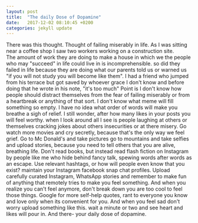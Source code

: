 ```yaml
---
layout: post
title:  "The daily Dose of Dopamine"
date:   2017-12-02 08:10:45 +0200
categories: jekyll update
---
```

There was this thought. Thought of failing miserably in life. 
As I was sitting near a coffee shop I saw two workers working on a construction site.  
The amount of work they are doing to make a house in which we the people who may  "succeed" in
life could live in is incomprehensible. 
so did they failed in life because they are doing what 
our parents told us or warned us "if you will not study you will become like them".
I had a friend who jumped from his terrace but got saved by whoever grace
I don't know and before doing that he wrote in his note, "it's too much"
Point is I don't know how people should distract themselves 
from the fear of failing miserably or from a heartbreak or anything of that sort.
I don't know what meme will fill something so empty. 
I have no idea what order of words will make you breathe a sigh of relief. 
I still wonder, after how many likes in your posts you will feel worthy.
when I look around all I see is people laughing at others or 
themselves cracking jokes about others insecurities or at there misery.
Go watch more movies and cry secretly, because that's the only way we feel grief.
Go to Mc Donald's and take pictures go to mountains and take selfies and upload stories,
because you need to tell others that you are alive, breathing life. 
Don't read books, but instead read flash fiction on Instagram by people like me who hide behind fancy talk, 
spewing words after words as an escape. 
Use relevant hashtags, or how will people even know that you exist?
maintain your Instagram facebook snap chat profiles.
Upload carefully curated Instagram, WhatsApp stories
and remember to make fun of anything that remotely tries to make you feel something.
And when you realize you can't feel anymore, 
don't break down you are too cool to feel those things. Google for more self-help quotes, 
rant to everyone you know and love only when its convenient for you. 
And when you feel sad don't worry upload something like this. 
wait a minute or two and see heart and likes will pour in. And there- your daily dose of dopamine.

